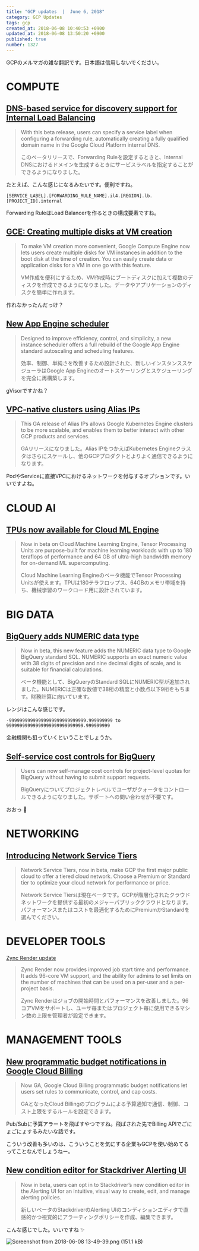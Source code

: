 ```yaml
---
title: "GCP updates  |  June 6, 2018"
category: GCP Updates
tags: gcp
created_at: 2018-06-08 10:40:53 +0900
updated_at: 2018-06-08 13:50:20 +0900
published: true
number: 1327
---
```


GCPのメルマガの雑な翻訳です。日本語は信用しないでください。

# COMPUTE
## [DNS-based service for discovery support for Internal Load Balancing](https://cloud.google.com/compute/docs/load-balancing/internal/)
> With this beta release, users can specify a service label when configuring a forwarding rule, automatically creating a fully qualified domain name in the Google Cloud Platform internal DNS.
>
> このベータリリースで、Forwarding Ruleを設定するときと、Internal DNSにおけるドメインを生成するときにサービスラベルを指定することができるようになりました。

たとえば、こんな感じになるみたいです。便利ですね。

```
[SERVICE_LABEL].[FORWARDING_RULE_NAME].il4.[REGION].lb.[PROJECT_ID].internal
```

Forwarding RuleはLoad Balancerを作るときの構成要素ですね。

## [GCE: Creating multiple disks at VM creation](https://cloud.google.com/compute/docs/instances/create-start-instance?)
> To make VM creation more convenient, Google Compute Engine now lets users create multiple disks for VM instances in addition to the boot disk at the time of creation. You can easily create data or application disks for a VM in one go with this feature. 
> 
> VM作成を便利にするため、VM作成時にブートディスクに加えて複数のディスクを作成できるようになりました。データやアプリケーションのディスクを簡単に作れます。

作れなかったんだっけ？

## [New App Engine scheduler](https://cloud.google.com/appengine/docs/standard/python/config/appref#automatic_scaling)
> Designed to improve efficiency, control, and simplicity, a new instance scheduler offers a full rebuild of the Google App Engine standard autoscaling and scheduling features.
>
> 効率、制御、単純さを改善するため設計された、新しいインスタンススケジューラはGoogle App Engineのオートスケーリングとスケジューリングを完全に再構築します。

gVisorですかね？

## [VPC-native clusters using Alias IPs](https://cloud.google.com/kubernetes-engine/docs/how-to/alias-ips)
> This GA release of Alias IPs allows Google Kubernetes Engine clusters to be more scalable, and enables them to better interact with other GCP products and services. 
>
> GAリリースになりました。Alias IPをつかえばKubernetes Engineクラスタはさらにスケールし、他のGCPプロダクトとよりよく通信できるようになります。

PodやServiceに直接VPCにおけるネットワークを付与するオプションです。いいですよね。

# CLOUD AI
## [TPUs now available for Cloud ML Engine](https://cloud.google.com/ml-engine/docs/tensorflow/using-tpus)
> Now in beta on Cloud Machine Learning Engine, Tensor Processing Units are purpose-built for machine learning workloads with up to 180 teraflops of performance and 64 GB of ultra-high bandwidth memory for on-demand ML supercomputing.
>
> Cloud Machine Learning Engineのベータ機能でTensor Processing Unitsが使えます。TPUは180テラフロップス、64GBのメモリ帯域を持ち、機械学習のワークロード用に設計されています。

# BIG DATA
## [BigQuery adds NUMERIC data type](https://cloud.google.com/bigquery/docs/reference/standard-sql/data-types)
> Now in beta, this new feature adds the NUMERIC data type to Google BigQuery standard SQL. NUMERIC supports an exact numeric value with 38 digits of precision and nine decimal digits of scale, and is suitable for financial calculations. 
>
> ベータ機能として、BigQueryのStandard SQLにNUMERIC型が追加されました。NUMERICは正確な数値で38桁の精度と小数点以下9桁をもちます。財務計算に向いています。

レンジはこんな感じです。

```
-99999999999999999999999999999.999999999 to 99999999999999999999999999999.999999999
```

金融機関も狙っていくということでしょうか。

## [Self-service cost controls for BigQuery](https://cloud.google.com/bigquery/docs/custom-quotas)
> Users can now self-manage cost controls for project-level quotas for BigQuery without having to submit support requests. 
>
> BigQueryについてプロジェクトレベルでユーザがクォータをコントロールできるようになりました。サポートへの問い合わせが不要です。

おおっ :tada:

# NETWORKING
## [Introducing Network Service Tiers](https://cloud.google.com/network-tiers/)
> Network Service Tiers, now in beta, make GCP the first major public cloud to offer a tiered cloud network. Choose a Premium or Standard tier to optimize your cloud network for performance or price.
>
> Network Service Tiersは現在ベータです。GCPが階層化されたクラウドネットワークを提供する最初のメジャーパブリッククラウドとなります。パフォーマンスまたはコストを最適化するためにPremiumかStandardを選んでください。

# DEVELOPER TOOLS
[Zync Render update](https://www.zyncrender.com/)
> Zync Render now provides improved job start time and performance. It adds 96-core VM support, and the ability for admins to set limits on the number of machines that can be used on a per-user and a per-project basis.
> 
> Zync Renderはジョブの開始時間とパフォーマンスを改善しました。96コアVMをサポートし、ユーザ毎またはプロジェクト毎に使用できるマシン数の上限を管理者が設定できます。

# MANAGEMENT TOOLS
## [New programmatic budget notifications in Google Cloud Billing](https://cloudplatform.googleblog.com/2018/05/Better-cost-control-with-Google-Cloud-Billing-programmatic-notifications.html)
> Now GA, Google Cloud Billing programmatic budget notifications let users set rules to communicate, control, and cap costs.
> 
> GAとなったCloud Billingのプログラムによる予算通知で通信、制御、コスト上限をするルールを設定できます。

Pub/Subに予算アラートを飛ばすやつですね。飛ばされた先でBilling APIでごにょごにょするみたいな話です。

こういう改善も多いのは、こういうことを気にする企業もGCPを使い始めてるってことなんでしょうねー。

## [New condition editor for Stackdriver Alerting UI](https://cloud.google.com/monitoring/alerts/using-alerting-ui)
> Now in beta, users can opt in to Stackdriver’s new condition editor in the Alerting UI for an intuitive, visual way to create, edit, and manage alerting policies.
>
> 新しいベータのStackdriverのAlerting UIのコンディションエディタで直感的かつ視覚的にアラーティングポリシーを作成、編集できます。

こんな感じでした。いいですね :sparkles:

![Screenshot from 2018-06-08 13-49-39.png (151.1 kB)](https://img.esa.io/uploads/production/attachments/1679/2018/06/08/4429/24830ab6-0968-4fc9-be33-e0b246d03cdf.png)

